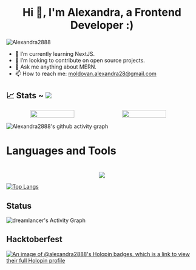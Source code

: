 <h1 align="center">Hi 👋, I'm Alexandra, a Frontend Developer :)</h1>
<p align="left"> <img src="https://komarev.com/ghpvc/?username=Alexandra2888t&label=Profile%20views&color=0e75b6&style=flat" alt="Alexandra2888" /> </p>

- 🌱 I’m currently learning NextJS.
- 👯 I’m looking to contribute on open source projects.
- 💬 Ask me anything about MERN.
- 📫 How to reach me: moldovan.alexandra28@gmail.com

<!-- <div align="center"> -->

## 📈 Stats ~ [![](https://visitcount.itsvg.in/api?id=alexandra2888&label=Profile%20Views&color=1&icon=0&pretty=true)](https://visitcount.itsvg.in)

<p align="center" style="display:flex;">

  <img width="48%" height="25%" src="https://github-readme-stats.vercel.app/api?username=Alexandra2888&show_icons=true&theme=dark#gh-dark-mode-only" /> 

  <img width="48%"  height="25%" src="https://github-readme-streak-stats.herokuapp.com?user=Alexandra2888&theme=dark&border_radius=10&date_format=M%20j%5B%2C%20Y%5D" />
</p> 


![Alexandra2888's github activity graph](https://github-readme-activity-graph.vercel.app/graph?username=Alexandra2888)


## <h1>Languages and Tools<h1>
<p align="center">
  <a href="https://skillicons.dev">
   <img src="https://skillicons.dev/icons?i=nextjs,react,vue,vite,nodejs,html,css,git,mongodb,firebase,js,ts,figma,github,vscode,tailwind,bootstrap&perline=14"/>
  </a>
</p>



[![Top Langs](https://github-readme-stats.vercel.app/api/top-langs/?username=Alexandra2888)](https://github.com/Alexandra2888/Alexandra2888.git)

<h2>Status</h2>

   <img alt="dreamlancer's Activity Graph" src="https://activity-graph.herokuapp.com/graph?username=Alexandra2888&bg_color=1c292E&color=a7e729&line=e729c7&point=FFFFFF&hide_border=true" />


 <h2>Hacktoberfest</h2>
 
[![An image of @alexandra2888's Holopin badges, which is a link to view their full Holopin profile](https://holopin.me/alexandra2888)](https://holopin.io/@alexandra2888)




<!--
**Alexandra2888/Alexandra2888** is a ✨ _special_ ✨ repository because its `README.md` (this file) appears on your GitHub profile.

Here are some ideas to get you started:

- 🔭 I’m currently working on ...
- 🌱 I’m currently learning ...
- 👯 I’m looking to collaborate on ...
- 🤔 I’m looking for help with ...
- 💬 Ask me about ...
- 📫 How to reach me: ...
- 😄 Pronouns: ...
- ⚡ Fun fact: ...
-->
